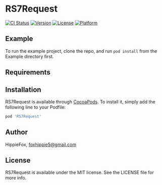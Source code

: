 # RS7Request

[![CI Status](https://img.shields.io/travis/HippieFox/RS7Request.svg?style=flat)](https://travis-ci.org/HippieFox/RS7Request)
[![Version](https://img.shields.io/cocoapods/v/RS7Request.svg?style=flat)](https://cocoapods.org/pods/RS7Request)
[![License](https://img.shields.io/cocoapods/l/RS7Request.svg?style=flat)](https://cocoapods.org/pods/RS7Request)
[![Platform](https://img.shields.io/cocoapods/p/RS7Request.svg?style=flat)](https://cocoapods.org/pods/RS7Request)

## Example

To run the example project, clone the repo, and run `pod install` from the Example directory first.

## Requirements

## Installation

RS7Request is available through [CocoaPods](https://cocoapods.org). To install
it, simply add the following line to your Podfile:

```ruby
pod 'RS7Request'
```

## Author

HippieFox, foxhippie5@gmail.com

## License

RS7Request is available under the MIT license. See the LICENSE file for more info.
